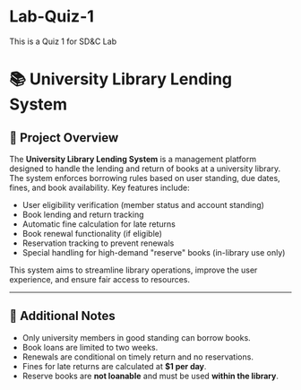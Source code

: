 # Lab-Quiz-1
This is a Quiz 1 for SD&amp;C Lab
# 📚 University Library Lending System

## 📖 Project Overview

The **University Library Lending System** is a management platform designed to handle the lending and return of books at a university library. The system enforces borrowing rules based on user standing, due dates, fines, and book availability. Key features include:

- User eligibility verification (member status and account standing)
- Book lending and return tracking
- Automatic fine calculation for late returns
- Book renewal functionality (if eligible)
- Reservation tracking to prevent renewals
- Special handling for high-demand "reserve" books (in-library use only)

This system aims to streamline library operations, improve the user experience, and ensure fair access to resources.

---
## 📌 Additional Notes

- Only university members in good standing can borrow books.
- Book loans are limited to two weeks.
- Renewals are conditional on timely return and no reservations.
- Fines for late returns are calculated at **$1 per day**.
- Reserve books are **not loanable** and must be used **within the library**.
